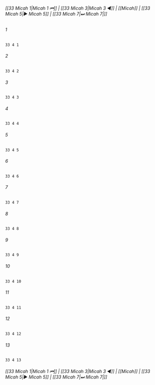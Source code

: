 
###### [[33 Micah 1|Micah 1 ⏮]] | [[33 Micah 3|Micah 3 ◀]] | [[Micah]] | [[33 Micah 5|▶ Micah 5]] | [[33 Micah 7|⏭ Micah 7|]]

###### 1
``` verse
33 4 1 
```
###### 2
``` verse
33 4 2 
```
###### 3
``` verse
33 4 3 
```
###### 4
``` verse
33 4 4 
```
###### 5
``` verse
33 4 5 
```
###### 6
``` verse
33 4 6 
```
###### 7
``` verse
33 4 7 
```
###### 8
``` verse
33 4 8 
```
###### 9
``` verse
33 4 9 
```
###### 10
``` verse
33 4 10 
```
###### 11
``` verse
33 4 11 
```
###### 12
``` verse
33 4 12 
```
###### 13
``` verse
33 4 13 
```

###### [[33 Micah 1|Micah 1 ⏮]] | [[33 Micah 3|Micah 3 ◀]] | [[Micah]] | [[33 Micah 5|▶ Micah 5]] | [[33 Micah 7|⏭ Micah 7|]]

